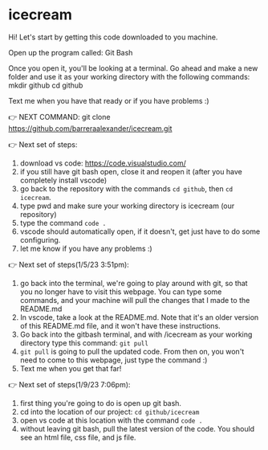 # icecream

Hi! Let's start by getting this code downloaded to you machine. 

Open up the program called: Git Bash

Once you open it, you'll be looking at a terminal. Go ahead and make a new folder and use it as your working directory with the following commands:
mkdir github
cd github

Text me when you have that ready or if you have problems :)


👉 NEXT COMMAND: git clone https://github.com/barreraalexander/icecream.git

👉 Next set of steps:
  1. download vs code: https://code.visualstudio.com/
  2. if you still have git bash open, close it and reopen it (after you have completely install vscode)
  3. go back to the repository with the commands `cd github`, then `cd icecream`.
  4. type pwd and make sure your working directory is icecream (our repository)
  5. type the command `code .`
  6. vscode should automatically open, if it doesn't, get just have to do some configuring.
  7. let me know if you have any problems :)


👉 Next set of steps(1/5/23 3:51pm):
  1. go back into the terminal, we're going to play around with git, so that you no longer have to visit this webpage. You can type some commands, and your machine will pull the changes that I made to the README.md
  2. In vscode, take a look at the README.md. Note that it's an older version of this README.md file, and it won't have these instructions. 
  3. Go back into the gitbash terminal, and with /icecream as your working directory type this command: `git pull`
  4. `git pull` is going to pull the updated code. From then on, you won't need to come to this webpage, just type the command :)
  5. Text me when you get that far! 



👉 Next set of steps(1/9/23 7:06pm):
  1. first thing you're going to do is open up git bash.
  2. cd into the location of our project: `cd github/icecream`
  3. open vs code at this location with the command `code .`
  4. without leaving git bash, pull the latest version of the code. You should see an html file, css file, and js file.

